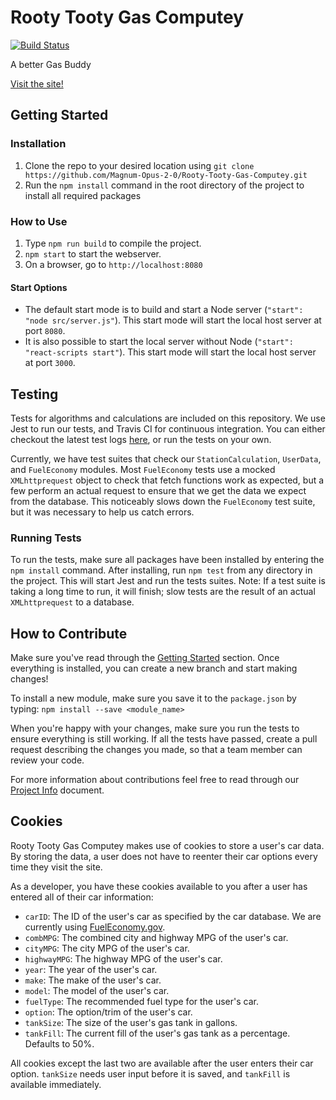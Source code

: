 # Rooty Tooty Gas Computey

[![Build Status](https://travis-ci.com/Magnum-Opus-2-0/Rooty-Tooty-Gas-Computey.svg?branch=master)](https://travis-ci.com/Magnum-Opus-2-0/Rooty-Tooty-Gas-Computey)

A better Gas Buddy

[Visit the site!](https://rooty-tooty-gas-computey.herokuapp.com/)

## Getting Started
### Installation
1. Clone the repo to your desired location using `git clone https://github.com/Magnum-Opus-2-0/Rooty-Tooty-Gas-Computey.git`
2. Run the `npm install` command in the root directory of the project to install all required
packages

### How to Use
1. Type `npm run build` to compile the project.
2. `npm start` to start the webserver.
3. On a browser, go to `http://localhost:8080`

#### Start Options
- The default start mode is to build and start a Node server (`"start": "node src/server.js"`).
This start mode will start the local host server at port `8080`.
- It is also possible to start the local server without Node (`"start": "react-scripts start"`).
This start mode will start the local host server at port `3000`.

## Testing
Tests for algorithms and calculations are included on this repository. We use Jest to run our tests,
and Travis CI for continuous integration. You can either checkout the latest test logs
[here](https://travis-ci.com/Magnum-Opus-2-0/Rooty-Tooty-Gas-Computey), or run the tests on your own.

Currently, we have test suites that check our `StationCalculation`, `UserData`, and `FuelEconomy`
modules. Most `FuelEconomy` tests use a mocked `XMLhttprequest` object to check that fetch functions
work as expected, but a few perform an actual request to ensure that we get the data we expect from
the database. This noticeably slows down the `FuelEconomy` test suite, but it was necessary to help
us catch errors.

### Running Tests
To run the tests, make sure all packages have been installed by entering the `npm install` command.
After installing, run `npm test` from any directory in the project. This will start Jest and run
the tests suites. Note: If a test suite is taking a long time to run, it will finish; slow tests
are the result of an actual `XMLhttprequest` to a database.

## How to Contribute
Make sure you've read through the [Getting Started](#getting-started) section. Once everything is
installed, you can create a new branch and start making changes!

To install a new module, make sure you save it to the `package.json` by typing:
`npm install --save <module_name>`

When you're happy with your changes, make sure you run the tests to ensure everything is still
working. If all the tests have passed, create a pull request describing the changes you made, so that
a team member can review your code. 

For more information about contributions feel free to read through our
[Project Info](https://docs.google.com/document/d/1cLvmys3CL1e2-GMoNYXEPQQOBPJ_EXaBvf9AuGsjxrk/edit?usp=sharing)
document.

## Cookies
Rooty Tooty Gas Computey makes use of cookies to store a user's car data. By storing the data, a
user does not have to reenter their car options every time they visit the site.

As a developer, you have these cookies available to you after a user has entered all of their
car information:
- `carID`: The ID of the user's car as specified by the car database. We are currently using
    [FuelEconomy.gov](https://www.fueleconomy.gov/feg/ws/).
- `combMPG`: The combined city and highway MPG of the user's car.
- `cityMPG`: The city MPG of the user's car.
- `highwayMPG`: The highway MPG of the user's car.
- `year`: The year of the user's car.
- `make`: The make of the user's car.
- `model`: The model of the user's car.
- `fuelType`: The recommended fuel type for the user's car.
- `option`: The option/trim of the user's car.
- `tankSize`: The size of the user's gas tank in gallons.
- `tankFill`: The current fill of the user's gas tank as a percentage. Defaults to 50%.

All cookies except the last two are available after the user enters their car option. `tankSize`
needs user input before it is saved, and `tankFill` is available immediately. 

